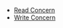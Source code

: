 - [Read Concern](https://dlaudtjr03.tistory.com/17)
- [Write Concern](https://dlaudtjr03.tistory.com/18)

